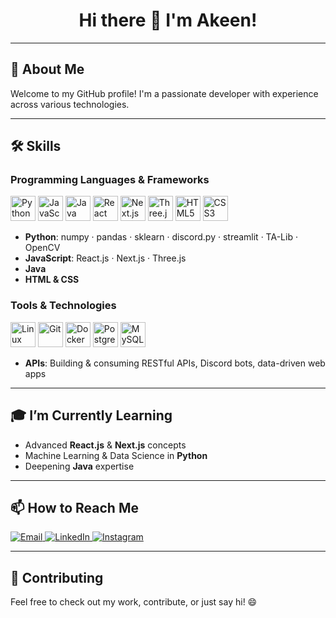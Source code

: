 <!-- ======================== -->
<!--         HEADER          -->
<!-- ======================== -->
<h1 align="center">Hi there 👋 I'm Akeen!</h1>

---

## 🔭 About Me
Welcome to my GitHub profile! I'm a passionate developer with experience across various technologies.

---

## 🛠️ Skills

### Programming Languages & Frameworks
<p align="left">
  <img src="https://cdn.jsdelivr.net/gh/devicons/devicon/icons/python/python-original.svg" alt="Python" width="40" height="40"/>
  <img src="https://cdn.jsdelivr.net/gh/devicons/devicon/icons/javascript/javascript-plain.svg" alt="JavaScript" width="40" height="40"/>
  <img src="https://cdn.jsdelivr.net/gh/devicons/devicon/icons/java/java-original.svg" alt="Java" width="40" height="40"/>
  <img src="https://cdn.jsdelivr.net/gh/devicons/devicon/icons/react/react-original.svg" alt="React" width="40" height="40"/>
  <img src="https://cdn.jsdelivr.net/gh/devicons/devicon/icons/nextjs/nextjs-original.svg" alt="Next.js" width="40" height="40"/>
  <img src="https://cdn.jsdelivr.net/gh/devicons/devicon/icons/threejs/threejs-original.svg" alt="Three.js" width="40" height="40"/>
  <img src="https://cdn.jsdelivr.net/gh/devicons/devicon/icons/html5/html5-original.svg" alt="HTML5" width="40" height="40"/>
  <img src="https://cdn.jsdelivr.net/gh/devicons/devicon/icons/css3/css3-original.svg" alt="CSS3" width="40" height="40"/>
</p>

- **Python**: numpy · pandas · sklearn · discord.py · streamlit · TA-Lib · OpenCV  
- **JavaScript**: React.js · Next.js · Three.js  
- **Java**  
- **HTML & CSS**

### Tools & Technologies
<p align="left">
  <img src="https://cdn.jsdelivr.net/gh/devicons/devicon/icons/linux/linux-original.svg" alt="Linux" width="40" height="40"/>
  <img src="https://cdn.jsdelivr.net/gh/devicons/devicon/icons/git/git-original.svg" alt="Git" width="40" height="40"/>
  <img src="https://cdn.jsdelivr.net/gh/devicons/devicon/icons/docker/docker-original.svg" alt="Docker" width="40" height="40"/>
  <img src="https://cdn.jsdelivr.net/gh/devicons/devicon/icons/postgresql/postgresql-original.svg" alt="PostgreSQL" width="40" height="40"/>
  <img src="https://cdn.jsdelivr.net/gh/devicons/devicon/icons/mysql/mysql-original.svg" alt="MySQL" width="40" height="40"/>
</p>

- **APIs**: Building & consuming RESTful APIs, Discord bots, data-driven web apps

---

## 🎓 I’m Currently Learning
- Advanced **React.js** & **Next.js** concepts  
- Machine Learning & Data Science in **Python**  
- Deepening **Java** expertise  

---

## 📫 How to Reach Me
<p align="left">
  <a href="mailto:akeenkarkare@gmail.com">
    <img src="https://img.shields.io/badge/Email-D14836?logo=gmail&logoColor=white" alt="Email"/>
  </a>
  <a href="https://www.linkedin.com/in/akeen-karkare-5ba430304/">
    <img src="https://img.shields.io/badge/LinkedIn-0A66C2?logo=linkedin&logoColor=white" alt="LinkedIn"/>
  </a>
  <a href="https://www.instagram.com/akeen.exe/">
    <img src="https://img.shields.io/badge/Instagram-E4405F?logo=instagram&logoColor=white" alt="Instagram"/>
  </a>
</p>

---

## 🤝 Contributing
Feel free to check out my work, contribute, or just say hi! 😄

